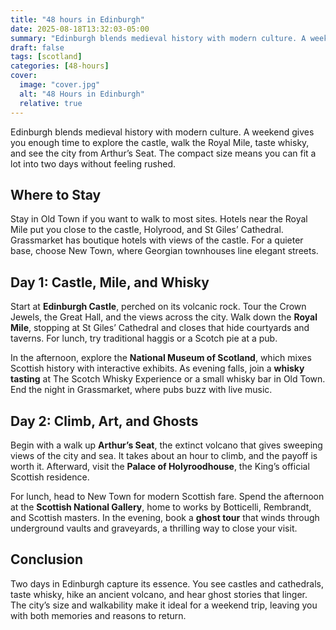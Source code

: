 ```yaml
---
title: "48 hours in Edinburgh"
date: 2025-08-18T13:32:03-05:00
summary: "Edinburgh blends medieval history with modern culture. A weekend gives you enough time to explore the castle, walk the Royal Mile, taste whisky, and see the city from Arthur’s Seat. The compact size means you can fit a lot into two days without feeling rushed."
draft: false
tags: [scotland]
categories: [48-hours]
cover:
  image: "cover.jpg"
  alt: "48 Hours in Edinburgh"
  relative: true
---
```



Edinburgh blends medieval history with modern culture. A weekend gives you enough time to explore the castle, walk the Royal Mile, taste whisky, and see the city from Arthur’s Seat. The compact size means you can fit a lot into two days without feeling rushed.



## Where to Stay

Stay in Old Town if you want to walk to most sites. Hotels near the Royal Mile put you close to the castle, Holyrood, and St Giles’ Cathedral. Grassmarket has boutique hotels with views of the castle. For a quieter base, choose New Town, where Georgian townhouses line elegant streets.



## Day 1: Castle, Mile, and Whisky

Start at **Edinburgh Castle**, perched on its volcanic rock. Tour the Crown Jewels, the Great Hall, and the views across the city. Walk down the **Royal Mile**, stopping at St Giles’ Cathedral and closes that hide courtyards and taverns. For lunch, try traditional haggis or a Scotch pie at a pub.

In the afternoon, explore the **National Museum of Scotland**, which mixes Scottish history with interactive exhibits. As evening falls, join a **whisky tasting** at The Scotch Whisky Experience or a small whisky bar in Old Town. End the night in Grassmarket, where pubs buzz with live music.



## Day 2: Climb, Art, and Ghosts

Begin with a walk up **Arthur’s Seat**, the extinct volcano that gives sweeping views of the city and sea. It takes about an hour to climb, and the payoff is worth it. Afterward, visit the **Palace of Holyroodhouse**, the King’s official Scottish residence.

For lunch, head to New Town for modern Scottish fare. Spend the afternoon at the **Scottish National Gallery**, home to works by Botticelli, Rembrandt, and Scottish masters. In the evening, book a **ghost tour** that winds through underground vaults and graveyards, a thrilling way to close your visit.



## Conclusion

Two days in Edinburgh capture its essence. You see castles and cathedrals, taste whisky, hike an ancient volcano, and hear ghost stories that linger. The city’s size and walkability make it ideal for a weekend trip, leaving you with both memories and reasons to return.
